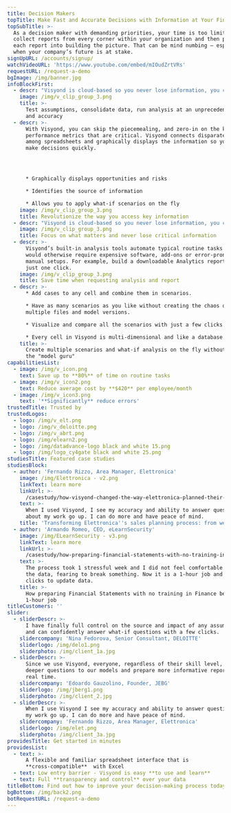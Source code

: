 ```yaml
---
title: Decision Makers
topTitle: Make Fast and Accurate Decisions with Information at Your Fingertips
topSubTitle: >-
  As a decision maker with demanding priorities, your time is too limited to
  collect reports from every corner within your organization and then piecemeal
  each report into building the picture. That can be mind numbing – especially
  when your company’s future is at stake.
signUpURL: /accounts/signup/
watchVideoURL: 'https://www.youtube.com/embed/mIOudZrtVRs'
requestURL: /request-a-demo
bgImage: /img/banner.jpg
infoBlockFirst:
  - descr: "Visyond is cloud-based so you never lose information, you can manage and transfer team knowledge easily (no more spreadsheets kept on someone’s desktop), and eliminate dependency from the model creator by testing your assumptions from any device without risking to break the model.\r\nIt’s been designed to never break formulae or lose your teams’ work, tracking their input and changes."
    image: /img/v_clip_group_3.png
    title: >-
      Test assumptions, consolidate data, run analysis at an unprecedented speed
      and accuracy
  - descr: >-
      With Visyond, you can skip the piecemealing, and zero-in on the key
      performance metrics that are critical. Visyond connects disparate data
      among spreadsheets and graphically displays the information so you can
      make decisions quickly.




      * Graphically displays opportunities and risks

      * Identifies the source of information

      * Allows you to apply what-if scenarios on the fly
    image: /img/v_clip_group_3.png
    title: Revolutionize the way you access key information
  - descr: "Visyond is cloud-based so you never lose information, you can manage and transfer team knowledge easily (no more spreadsheets kept on someone’s desktop), and eliminate dependency from the model creator by sharing your models and analysis.\r\nIt’s been designed to never break formulae or lose your teams’ work, tracking their input and changes.\r\n\r"
    image: /img/v_clip_group_3.png
    title: Focus on what matters and never lose critical information
  - descr: >-
      Visyond’s built-in analysis tools automate typical routine tasks that
      would otherwise require expensive software, add-ons or error-prone lengthy
      manual setups. For example, build a downloadable Analytics report with
      just one click.
    image: /img/v_clip_group_3.png
    title: Save time when requesting analysis and report
  - descr: >-
      * Add cases to any cell and combine them in scenarios.

      * Have as many scenarios as you like without creating the chaos of
      multiple files and model versions.

      * Visualize and compare all the scenarios with just a few clicks.

      * Every cell in Visyond is multi-dimensional and like a database.
    title: >-
      Create multiple scenarios and what-if analysis on the fly without calling
      the "model guru"
capabilitiesList:
  - image: /img/v_icon.png
    text: Save up to **80%** of time on routine tasks
  - image: /img/v_icon2.png
    text: Reduce average cost by **$420** per employee/month
  - image: /img/v_icon3.png
    text: '**Significantly** reduce errors'
trustedTitle: Trusted by
trustedLogos:
  - logo: /img/v_elt.png
  - logo: /img/v_deloitte.png
  - logo: /img/v_abrt.png
  - logo: /img/elearn2.png
  - logo: /img/datadvance-logo black and white 15.png
  - logo: /img/logo_cy4gate black and white 25.png
studiesTitle: Featured case studies
studiesBlock:
  - author: 'Fernando Rizzo, Area Manager, Elettronica'
    image: /img/Elettronica - v2.png
    linkText: learn more
    linkUrl: >-
      /casestudy/how-visyond-changed-the-way-elettronica-planned-their-sales-and-shortened-the-process-from-weeks-to-hours/
    text: >-
      When I used Visyond, I see my accuracy and ability to answer questions
      about my work go up. I can do more and have peace of mind.
    title: 'Transforming Elettronica''s sales planning process: from weeks to hours'
  - author: 'Armando Romeo, CEO, eLearnSecurity'
    image: /img/ELearnSecurity - v3.png
    linkText: learn more
    linkUrl: >-
      /casestudy/how-preparing-financial-statements-with-no-training-in-finance-became-a-1-hour-job/
    text: >-
      The process took 1 stressful week and I did not feel comfortable to update
      the data, fearing to break something. Now it is a 1-hour job and a few
      clicks to update data.
    title: >-
      How preparing Financial Statements with no training in Finance became a
      1-hour job
titleCustomers: ''
slider:
  - sliderDescr: >-
      I have finally full control on the source and impact of any assumptions,
      and can confidently answer what-if questions with a few clicks.
    slidercompany: 'Nina Fedorova, Senior Consultant, DELOITTE'
    sliderlogo: /img/delo1.png
    sliderphoto: /img/client_1a.jpg
  - sliderDescr: >-
      Since we use Visyond, everyone, regardless of their skill level, can ask
      deeper questions to our models and prepare more informative reports in
      real time.
    slidercompany: 'Edoardo Gauzolino, Founder, JEBG'
    sliderlogo: /img/jberg1.png
    sliderphoto: /img/client_2.jpg
  - sliderDescr: >-
      When I use Visyond I see my accuracy and ability to answer questions about
      my work go up. I can do more and have peace of mind.
    slidercompany: 'Fernando Rizzo, Area Manager, Elettronica'
    sliderlogo: /img/elet.png
    sliderphoto: /img/client_3a.jpg
providesTitle: Get started in minutes
providesList:
  - text: >-
      A flexible and familiar spreadsheet interface that is
      **cross-compatible**  with Excel
  - text: Low entry barrier - Visyond is easy **to use and learn**
  - text: Full **transparency and control** over your data
titleBottom: Find out how to improve your decision-making process today
bgBottom: /img/back2.png
botRequestURL: /request-a-demo
---
```


